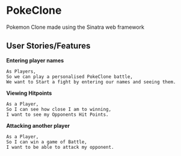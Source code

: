 # PokeClone
Pokemon Clone made using the Sinatra web framework

## User Stories/Features
**Entering player names**
```
As Players,
So we can play a personalised PokeClone battle,
We want to Start a fight by entering our names and seeing them.
```
**Viewing Hitpoints**
```
As a Player,
So I can see how close I am to winning,
I want to see my Opponents Hit Points.
```
**Attacking another player**
```
As a Player,
So I can win a game of Battle,
I want to be able to attack my opponent.
```
